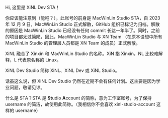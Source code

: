 Hi, 这里是 XiNL Dev STA！

你应该能注意到（能吧？），此账号的前身是 MacWinLin Studio STA，自 2023 年 12 月 9 日，MacWinLin Studio 正式解散，GitHub 组织已标记为归档。解散的原因是 MacWinLin Studio 已经没有任何 commit 长达一年半了。同时，之前的项目都太过简陋，因此，MacWinLin Studio 与 XN Team （在原本设想中所有 MacWinLin Studio 的管理层人员都是 XN Team 的成员）正式解散。

XiNL 融合了 Xinxin 和 MacWinLin Studio 的名称。XiN 指 Xinxin，NL 比较难解释，L 代表原名称的 Linux。

XiNL Dev Studio 简称 XiNL、XiNL Dev 或 XiNL Studio。

话虽这么说，但 XiNL Dev Studio 仍然在近期不会有任何计划。这主要是因为学业问题，敬请见谅。

什么是 STA？STA 是 **St**udio **A**ccount 的简称，意为工作室账号，为了保持 username 的简洁，故使用此简称。（我相信你不会喜欢 xinl-studio-account 这样的 username）
